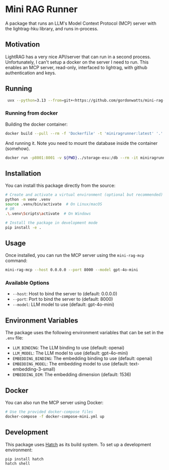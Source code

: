 # Mini RAG Runner

A package that runs an LLM's Model Context Protocol (MCP) server with the lightrag-hku library, and runs in-process.

## Motivation

LightRAG has a very nice API/server that can run in a second process. Unfortunately, I can't setup a docker on the server I need to run. This enables an MCP server, read-only, interfaced to lightrag, with github authentication and keys.

## Running

```bash
 uvx --python=3.13 --from=git+<https://github.com/gordonwatts/mini-rag-runner.git@main> mini-rag-mcp
```

### Running from docker

Building the docker container:

```bash
docker build --pull --rm -f 'Dockerfile' -t 'miniragrunner:latest' '.' 
```

And running it. Note you need to mount the database inside the container (somehow).

```bash
docker run -p8001:8001 -v ${PWD}../storage-esu:/db --rm -it miniragrunner:latest --rag-db /db --openai-key <api-key>
```

## Installation

You can install this package directly from the source:

```bash
# Create and activate a virtual environment (optional but recommended)
python -m venv .venv
source .venv/bin/activate  # On Linux/macOS
# OR
.\.venv\Scripts\activate  # On Windows

# Install the package in development mode
pip install -e .
```

## Usage

Once installed, you can run the MCP server using the `mini-rag-mcp` command:

```bash
mini-rag-mcp --host 0.0.0.0 --port 8000 --model gpt-4o-mini
```

### Available Options

- `--host`: Host to bind the server to (default: 0.0.0.0)
- `--port`: Port to bind the server to (default: 8000)
- `--model`: LLM model to use (default: gpt-4o-mini)

## Environment Variables

The package uses the following environment variables that can be set in the `.env` file:

- `LLM_BINDING`: The LLM binding to use (default: openai)
- `LLM_MODEL`: The LLM model to use (default: gpt-4o-mini)
- `EMBEDDING_BINDING`: The embedding binding to use (default: openai)
- `EMBEDDING_MODEL`: The embedding model to use (default: text-embedding-3-small)
- `EMBEDDING_DIM`: The embedding dimension (default: 1536)

## Docker

You can also run the MCP server using Docker:

```bash
# Use the provided docker-compose files
docker-compose -f docker-compose-mini.yml up
```

## Development

This package uses [Hatch](https://hatch.pypa.io/) as its build system. To set up a development environment:

```bash
pip install hatch
hatch shell
```
